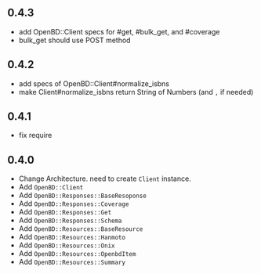 ## 0.4.3

- add OpenBD::Client specs for #get, #bulk_get, and #coverage
- bulk_get should use POST method

## 0.4.2

- add specs of OpenBD::Client#normalize_isbns
- make Client#normalize_isbns return String of Numbers (and `,` if needed)

## 0.4.1

- fix require

## 0.4.0

- Change Architecture. need to create `Client` instance.
- Add `OpenBD::Client`
- Add `OpenBD::Responses::BaseResoponse`
- Add `OpenBD::Responses::Coverage`
- Add `OpenBD::Responses::Get`
- Add `OpenBD::Responses::Schema`
- Add `OpenBD::Resources::BaseResource`
- Add `OpenBD::Resources::Hanmoto`
- Add `OpenBD::Resources::Onix`
- Add `OpenBD::Resources::OpenbdItem`
- Add `OpenBD::Resources::Summary`
